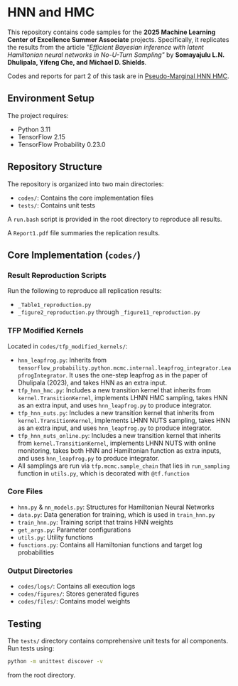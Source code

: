 # HNN and HMC

This repository contains code samples for the **2025 Machine Learning Center of Excellence Summer Associate** projects. Specifically, it replicates the results from the article *"Efficient Bayesian inference with latent Hamiltonian neural networks in No-U-Turn Sampling"* by **Somayajulu L.N. Dhulipala, Yifeng Che, and Michael D. Shields**.

Codes and reports for part 2 of this task are in [Pseudo-Marginal HNN HMC](https://github.com/HongxiaoChen/JPMC-part-2).

## Environment Setup

The project requires:
- Python 3.11
- TensorFlow 2.15  
- TensorFlow Probability 0.23.0

## Repository Structure

The repository is organized into two main directories:
- `codes/`: Contains the core implementation files
- `tests/`: Contains unit tests

A `run.bash` script is provided in the root directory to reproduce all results.

A `Report1.pdf` file summaries the replication results.

## Core Implementation (`codes/`)

### Result Reproduction Scripts
Run the following to reproduce all replication results:
- `_Table1_reproduction.py`
- `_figure2_reproduction.py` through `_figure11_reproduction.py`

### TFP Modified Kernels
Located in `codes/tfp_modified_kernels/`:
- `hnn_leapfrog.py`: Inherits from `tensorflow_probability.python.mcmc.internal.leapfrog_integrator.LeapfrogIntegrator`. It uses the one-step leapfrog as in the paper of Dhulipala (2023), and takes HNN as an extra input.
- `tfp_hnn_hmc.py`: Includes a new transition kernel that inherits from `kernel.TransitionKernel`, implements LHNN HMC sampling, takes HNN as an extra input, and uses `hnn_leapfrog.py` to produce integrator.
- `tfp_hnn_nuts.py`: Includes a new transition kernel that inherits from `kernel.TransitionKernel`, implements LHNN NUTS sampling, takes HNN as an extra input, and uses `hnn_leapfrog.py` to produce integrator.
- `tfp_hnn_nuts_online.py`: Includes a new transition kernel that inherits from `kernel.TransitionKernel`, implements LHNN NUTS with online monitoring, takes both HNN and Hamiltonian function as extra inputs, and uses `hnn_leapfrog.py` to produce integrator.
- All samplings are run via `tfp.mcmc.sample_chain` that lies in `run_sampling` function in `utils.py`, which is decorated with `@tf.function`

### Core Files
- `hnn.py` & `nn_models.py`: Structures for Hamiltonian Neural Networks
- `data.py`: Data generation for training, which is used in `train_hnn.py`
- `train_hnn.py`: Training script that trains HNN weights
- `get_args.py`: Parameter configurations
- `utils.py`: Utility functions
- `functions.py`: Contains all Hamiltonian functions and target log probabilities

### Output Directories
- `codes/logs/`: Contains all execution logs
- `codes/figures/`: Stores generated figures
- `codes/files/`: Contains model weights

## Testing

The `tests/` directory contains comprehensive unit tests for all components. Run tests using:

```bash
python -m unittest discover -v
```
from the root directory.
